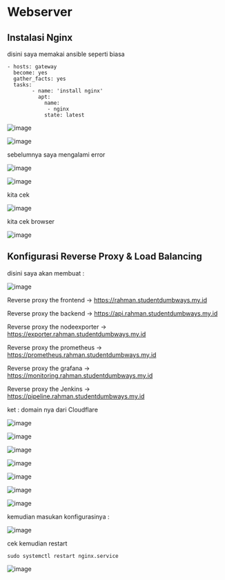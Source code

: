 # Webserver

## Instalasi Nginx

disini saya memakai ansible seperti biasa

```
- hosts: gateway
  become: yes
  gather_facts: yes
  tasks:
        - name: 'install nginx'
          apt: 
            name:
             - nginx
            state: latest
```

![image](https://user-images.githubusercontent.com/99697182/176347030-e2acc430-9210-4ea3-861e-f050eeaa5665.png)

![image](https://user-images.githubusercontent.com/99697182/176349465-6f55f52b-677c-4f7a-91c6-1494efc22176.png)

sebelumnya saya mengalami error

![image](https://user-images.githubusercontent.com/99697182/176349500-9e016fbf-683a-4496-8eec-0a08d7248b2b.png)

![image](https://user-images.githubusercontent.com/99697182/176349564-8eb5dac3-6baa-4590-8fbd-d5bd9fd10617.png)

kita cek 

![image](https://user-images.githubusercontent.com/99697182/176349901-d37a825a-7740-4cf1-8ca7-569fb5e6ca88.png)

kita cek browser 

![image](https://user-images.githubusercontent.com/99697182/176349997-15d841aa-8f51-4cb9-bac8-74b18b4cb5e2.png)

## Konfigurasi Reverse Proxy & Load Balancing 

disini saya akan membuat :

![image](https://user-images.githubusercontent.com/99697182/176573702-a79384da-4807-4dec-9cb5-4058e0cf410a.png)

Reverse proxy the frontend -> https://rahman.studentdumbways.my.id

Reverse proxy the backend -> https://api.rahman.studentdumbways.my.id

Reverse proxy the nodeexporter -> https://exporter.rahman.studentdumbways.my.id

Reverse proxy the prometheus -> https://prometheus.rahman.studentdumbways.my.id

Reverse proxy the grafana -> https://monitoring.rahman.studentdumbways.my.id

Reverse proxy the Jenkins -> https://pipeline.rahman.studentdumbways.my.id

ket : domain nya dari Cloudflare 

![image](https://user-images.githubusercontent.com/99697182/176576829-78c5c55a-b805-47a2-aab9-b915adfed7f0.png)

![image](https://user-images.githubusercontent.com/99697182/176572532-ed0f609b-99e5-4046-aef7-e57281b4832e.png)

![image](https://user-images.githubusercontent.com/99697182/176572740-e039a901-94c0-4410-9fbf-fbc4378bb320.png)

![image](https://user-images.githubusercontent.com/99697182/176575657-60d9a256-dcdc-4a23-88c1-4b4b3ced26cb.png)

![image](https://user-images.githubusercontent.com/99697182/176576549-4a4429b8-13bd-493a-9671-525585ed07f0.png)

![image](https://user-images.githubusercontent.com/99697182/176573469-bf7bbf5f-257b-49f8-aaa8-deceadc00ed4.png)

![image](https://user-images.githubusercontent.com/99697182/176573657-fe8f3d38-efb4-4e79-ac3d-ad8cc78e4ffd.png)

kemudian masukan konfigurasinya :

![image](https://user-images.githubusercontent.com/99697182/176573910-42b63f99-46f3-4d60-8249-dae2271c8d8e.png)

cek kemudian restart

```
sudo systemctl restart nginx.service
```

![image](https://user-images.githubusercontent.com/99697182/176575838-8c0eff34-3aa1-420c-9634-b4641f76f57d.png)


